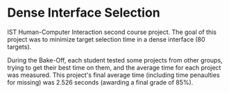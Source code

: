 # Dense Interface Selection

IST Human-Computer Interaction second course project. The goal of this project was to minimize target selection time in a dense interface (80 targets).

During the Bake-Off, each student tested some projects from other groups, trying to get their best time on them, and the average time for each project was measured. This project's final average time (including time penaulties for missing) was 2.526 seconds (awarding a final grade of 85%).